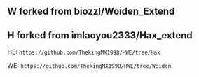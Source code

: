 
## W forked from biozzl/Woiden_Extend

## H forked from imlaoyou2333/Hax_extend

HE: `https://github.com/ThekingMX1998/HWE/tree/Hax`

WE: `https://github.com/ThekingMX1998/HWE/tree/Woiden`
